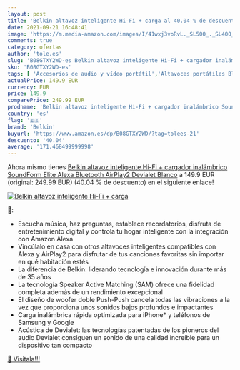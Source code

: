 ```yaml
---
layout: post
title: 'Belkin altavoz inteligente Hi-Fi + carga al 40.04 % de descuento'
date: 2021-09-21 16:48:41
image: 'https://m.media-amazon.com/images/I/41wxj3voRvL._SL500_._SL400_.jpg'
comments: true
category: ofertas
author: 'tole.es'
slug: 'B08GTXY2WD-es Belkin altavoz inteligente Hi-Fi + cargador inalámbrico...'
sku: 'B08GTXY2WD-es'
tags: [ 'Accesorios de audio y vídeo portátil','Altavoces portátiles Bluetooth','Altavoces portátiles y altavoces con puerto dock','Audio y vídeo portátil','Electrónica','alexa','belkin', ]
actualPrice: 149.9 EUR
currency: EUR
price: 149.9
comparePrice: 249.99 EUR
prodname: 'Belkin altavoz inteligente Hi-Fi + cargador inalámbrico SoundForm Elite  Alexa  Bluetooth  AirPlay2  Devialet   Blanco'
country: 'es'
flag: '🇪🇸'
brand: 'Belkin'
buyurl: 'https://www.amazon.es/dp/B08GTXY2WD/?tag=tolees-21'
descuento: '40.04'
average: '171.468499999998'
---
```


Ahora mismo tienes [Belkin altavoz inteligente Hi-Fi + cargador inalámbrico SoundForm Elite  Alexa  Bluetooth  AirPlay2  Devialet   Blanco](https://www.amazon.es/dp/B08GTXY2WD/?tag=tolees-21) a 149.9 EUR (original: 249.99 EUR) (40.04 %  de descuento) en el siguiente enlace!

[![Belkin altavoz inteligente Hi-Fi + carga](https://m.media-amazon.com/images/I/41wxj3voRvL._SL500_._SL400_.jpg)](https://www.amazon.es/dp/B08GTXY2WD/?tag=tolees-21)

🔎:

- Escucha música, haz preguntas, establece recordatorios, disfruta de entretenimiento digital y controla tu hogar inteligente con la integración con Amazon Alexa
- Vincúlalo en casa con otros altavoces inteligentes compatibles con Alexa y AirPlay2 para disfrutar de tus canciones favoritas sin importar en qué habitación estés
- La diferencia de Belkin: liderando tecnología e innovación durante más de 35 años
- La tecnología Speaker Active Matching (SAM) ofrece una fidelidad completa además de un rendimiento excepcional
- El diseño de woofer doble Push-Push cancela todas las vibraciones a la vez que proporciona unos sonidos bajos profundos e impactantes
- Carga inalámbrica rápida optimizada para iPhone* y teléfonos de Samsung y Google
- Acústica de Devialet: las tecnologías patentadas de los pioneros del audio Devialet consiguen un sonido de una calidad increíble para un dispositivo tan compacto

[🛒 Visítala!!!](https://www.amazon.es/dp/B08GTXY2WD/?tag=tolees-21)
